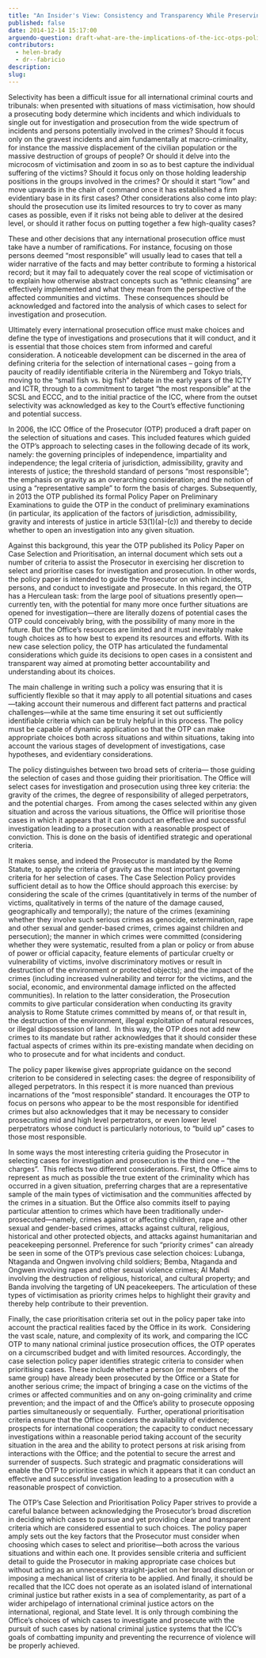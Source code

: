 ```yaml
---
title: "An Insider's View: Consistency and Transparency While Preserving Prosecutorial Discretion"
published: false
date: 2014-12-14 15:17:00
arguendo-question: draft-what-are-the-implications-of-the-icc-otps-policy-paper-on-case-selection-and-prioritisation-2016
contributors:
  - helen-brady
  - dr--fabricio
description:
slug:
---
```



Selectivity has been a difficult issue for all international criminal courts and tribunals: when presented with situations of mass victimisation, how should a prosecuting body determine which incidents and which individuals to single out for investigation and prosecution from the wide spectrum of incidents and persons potentially involved in the crimes? Should it focus only on the gravest incidents and aim fundamentally at macro-criminality, for instance the massive displacement of the civilian population or the massive destruction of groups of people? Or should it delve into the microcosm of victimisation and zoom in so as to best capture the individual suffering of the victims? Should it focus only on those holding leadership positions in the groups involved in the crimes? Or should it start “low” and move upwards in the chain of command once it has established a firm evidentiary base in its first cases? Other considerations also come into play: should the prosecution use its limited resources to try to cover as many cases as possible, even if it risks not being able to deliver at the desired level, or should it rather focus on putting together a few high-quality cases?

These and other decisions that any international prosecution office must take have a number of ramifications. For instance, focusing on those persons deemed “most responsible” will usually lead to cases that tell a wider narrative of the facts and may better contribute to forming a historical record; but it may fail to adequately cover the real scope of victimisation or to explain how otherwise abstract concepts such as “ethnic cleansing” are effectively implemented and what they mean from the perspective of the affected communities and victims.  These consequences should be acknowledged and factored into the analysis of which cases to select for investigation and prosecution.

Ultimately every international prosecution office must make choices and define the type of investigations and prosecutions that it will conduct, and it is essential that those choices stem from informed and careful consideration. A noticeable development can be discerned in the area of defining criteria for the selection of international cases – going from a paucity of readily identifiable criteria in the Nüremberg and Tokyo trials, moving to the “small fish vs. big fish” debate in the early years of the ICTY and ICTR, through to a commitment to target “the most responsible” at the SCSL and ECCC, and to the initial practice of the ICC, where from the outset selectivity was acknowledged as key to the Court’s effective functioning and potential success.

In 2006, the ICC Office of the Prosecutor (OTP) produced a draft paper on the selection of situations and cases. This included features which guided the OTP’s approach to selecting cases in the following decade of its work, namely: the governing principles of independence, impartiality and independence; the legal criteria of jurisdiction, admissibility, gravity and interests of justice; the threshold standard of persons “most responsible”; the emphasis on gravity as an overarching consideration; and the notion of using a “representative sample” to form the basis of charges. Subsequently, in 2013 the OTP published its formal Policy Paper on Preliminary Examinations to guide the OTP in the conduct of preliminary examinations (in particular, its application of the factors of jurisdiction, admissibility, gravity and interests of justice in article 53(1)(a)-(c)) and thereby to decide whether to open an investigation into any given situation.

Against this background, this year the OTP published its Policy Paper on Case Selection and Prioritisation, an internal document which sets out a number of criteria to assist the Prosecutor in exercising her discretion to select and prioritise cases for investigation and prosecution. In other words, the policy paper is intended to guide the Prosecutor on which incidents, persons, and conduct to investigate and prosecute. In this regard, the OTP has a Herculean task: from the large pool of situations presently open—currently ten, with the potential for many more once further situations are opened for investigation—there are literally dozens of potential cases the OTP could conceivably bring, with the possibility of many more in the future. But the Office’s resources are limited and it must inevitably make tough choices as to how best to expend its resources and efforts. With its new case selection policy, the OTP has articulated the fundamental considerations which guide its decisions to open cases in a consistent and transparent way aimed at promoting better accountability and understanding about its choices.

The main challenge in writing such a policy was ensuring that it is sufficiently flexible so that it may apply to all potential situations and cases—taking account their numerous and different fact patterns and practical challenges—while at the same time ensuring it set out sufficiently identifiable criteria which can be truly helpful in this process. The policy must be capable of dynamic application so that the OTP can make appropriate choices both across situations and within situations, taking into account the various stages of development of investigations, case hypotheses, and evidentiary considerations.

The policy distinguishes between two broad sets of criteria— those guiding the selection of cases and those guiding their prioritisation. The Office will select cases for investigation and prosecution using three key criteria: the gravity of the crimes, the degree of responsibility of alleged perpetrators, and the potential charges.  From among the cases selected within any given situation and across the various situations, the Office will prioritise those cases in which it appears that it can conduct an effective and successful investigation leading to a prosecution with a reasonable prospect of conviction. This is done on the basis of identified strategic and operational criteria.

It makes sense, and indeed the Prosecutor is mandated by the Rome Statute, to apply the criteria of gravity as the most important governing criteria for her selection of cases. The Case Selection Policy provides sufficient detail as to how the Office should approach this exercise: by considering the scale of the crimes (quantitatively in terms of the number of victims, qualitatively in terms of the nature of the damage caused, geographically and temporally); the nature of the crimes (examining whether they involve such serious crimes as genocide, extermination, rape and other sexual and gender-based crimes, crimes against children and persecution); the manner in which crimes were committed (considering whether they were systematic, resulted from a plan or policy or from abuse of power or official capacity, feature elements of particular cruelty or vulnerability of victims, involve discriminatory motives or result in destruction of the environment or protected objects); and the impact of the crimes (including increased vulnerability and terror for the victims, and the social, economic, and environmental damage inflicted on the affected communities). In relation to the latter consideration, the Prosecution commits to give particular consideration when conducting its gravity analysis to Rome Statute crimes committed by means of, or that result in, the destruction of the environment, illegal exploitation of natural resources, or illegal dispossession of land.  In this way, the OTP does not add new crimes to its mandate but rather acknowledges that it should consider these factual aspects of crimes within its pre-existing mandate when deciding on who to prosecute and for what incidents and conduct.

The policy paper likewise gives appropriate guidance on the second criterion to be considered in selecting cases: the degree of responsibility of alleged perpetrators. In this respect it is more nuanced than previous incarnations of the “most responsible” standard. It encourages the OTP to focus on persons who appear to be the most responsible for identified crimes but also acknowledges that it may be necessary to consider prosecuting mid and high level perpetrators, or even lower level perpetrators whose conduct is particularly notorious, to “build up” cases to those most responsible.

In some ways the most interesting criteria guiding the Prosecutor in selecting cases for investigation and prosecution is the third one – “the charges”.  This reflects two different considerations. First, the Office aims to represent as much as possible the true extent of the criminality which has occurred in a given situation, preferring charges that are a representative sample of the main types of victimisation and the communities affected by the crimes in a situation. But the Office also commits itself to paying particular attention to crimes which have been traditionally under-prosecuted—namely, crimes against or affecting children, rape and other sexual and gender-based crimes, attacks against cultural, religious, historical and other protected objects, and attacks against humanitarian and peacekeeping personnel. Preference for such “priority crimes” can already be seen in some of the OTP’s previous case selection choices: Lubanga, Ntaganda and Ongwen involving child soldiers; Bemba, Ntaganda and Ongwen involving rapes and other sexual violence crimes; Al Mahdi involving the destruction of religious, historical, and cultural property; and Banda involving the targeting of UN peacekeepers. The articulation of these types of victimisation as priority crimes helps to highlight their gravity and thereby help contribute to their prevention.

Finally, the case prioritisation criteria set out in the policy paper take into account the practical realities faced by the Office in its work.  Considering the vast scale, nature, and complexity of its work, and comparing the ICC OTP to many national criminal justice prosecution offices, the OTP operates on a circumscribed budget and with limited resources. Accordingly, the case selection policy paper identifies strategic criteria to consider when prioritising cases. These include whether a person (or members of the same group) have already been prosecuted by the Office or a State for another serious crime; the impact of bringing a case on the victims of the crimes or affected communities and on any on-going criminality and crime prevention; and the impact of and the Office’s ability to prosecute opposing parties simultaneously or sequentially.  Further, operational prioritisation criteria ensure that the Office considers the availability of evidence; prospects for international cooperation; the capacity to conduct necessary investigations within a reasonable period taking account of the security situation in the area and the ability to protect persons at risk arising from interactions with the Office; and the potential to secure the arrest and surrender of suspects. Such strategic and pragmatic considerations will enable the OTP to prioritise cases in which it appears that it can conduct an effective and successful investigation leading to a prosecution with a reasonable prospect of conviction.

The OTP’s Case Selection and Prioritisation Policy Paper strives to provide a careful balance between acknowledging the Prosecutor’s broad discretion in deciding which cases to pursue and yet providing clear and transparent criteria which are considered essential to such choices. The policy paper amply sets out the key factors that the Prosecutor must consider when choosing which cases to select and prioritise—both across the various situations and within each one. It provides sensible criteria and sufficient detail to guide the Prosecutor in making appropriate case choices but without acting as an unnecessary straight-jacket on her broad discretion or imposing a mechanical list of criteria to be applied. And finally, it should be recalled that the ICC does not operate as an isolated island of international criminal justice but rather exists in a sea of complementarity, as part of a wider archipelago of international criminal justice actors on the international, regional, and State level. It is only through combining the Office’s choices of which cases to investigate and prosecute with the pursuit of such cases by national criminal justice systems that the ICC’s goals of combatting impunity and preventing the recurrence of violence will be properly achieved.